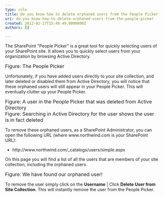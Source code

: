 ```yaml
---
type: rule
title: Do you know how to delete orphaned users from the People Picker?
uri: do-you-know-how-to-delete-orphaned-users-from-the-people-picker
created: 2012-02-27T15:49:49.0000000Z
authors: []

---
```




<span class='intro'> The SharePoint &quot;People Picker&quot; is a great tool for quickly selecting users of your SharePoint site. It allows you to quickly select users from your organization by browsing Active Directory. </span>

<img src="/ITAndNetworking/SharePoint/PublishingImages/PeoplePicker.jpg" alt="" /><br>
<font size="-0" class="ms-rteCustom-FigureNormal">Figure&#58; The People Picker</font>
<p>Unfortunately, if you have added users directly to your site collection, and later deleted or disabled them from Active Directory, you will notice that these orphaned users will still appear in your People Picker. This will eventually clutter up your People Picker.</p>
<img src="/ITAndNetworking/SharePoint/PublishingImages/PeoplePicker-deleted.jpg" alt="" /><br>
<font size="-0" class="ms-rteCustom-FigureNormal">Figure&#58; A user in the People Picker that was deleted from Active Directory</font>
<img src="/ITAndNetworking/SharePoint/PublishingImages/PeoplePicker-searching.jpg" alt="" /><br>
<font size="-0" class="ms-rteCustom-FigureNormal">Figure&#58; Searching in Active Directory for the user shows the user is in fact deleted</font>
<p>To remove these orphaned users, as a SharePoint Administrator, you can open the following URL (where www.northwind.com is your SharePoint URL)&#58;</p>
<ul>
<li>http&#58;//www.northwind.com/_catalogs/users/simple.aspx </li>
</ul>
<p>On this page you will find a list of all the users that are members of your site collection, including the orphaned users. </p>
<img src="/ITAndNetworking/SharePoint/PublishingImages/PeoplePicker-found.jpg" alt="" /><br>
<font size="-0" class="ms-rteCustom-FigureNormal">Figure&#58; We have found our orphaned user!</font>
<p>To remove the user simply click on the <strong>Username</strong> | Click <strong>Delete User from Site Collection</strong>. This will instantly remove the user from the People Picker.</p>



